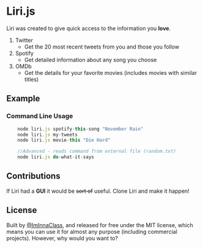 # Liri.js

Liri was created to give quick access to the information you **love**.

1. Twitter
    - Get the 20 most recent tweets from you and those you follow
2. Spotify
    - Get detailed information about any song you choose
3. OMDb
    - Get the details for your favorite movies (includes movies with similar titles)

## Example

### Command Line Usage

```javascript
    node liri.js spotify-this-song "November Rain"
    node liri.js my-tweets
    node liri.js movie-this "Die Hard"

    //Advanced - reads command from external file (random.txt)
    node liri.js do-what-it-says
```

## Contributions

If Liri had a **GUI** it would be ~~sort of~~ useful. Clone Liri and make it happen!

## License

Built by [@ImInnaClass](http://google.com), and released for free under the MIT license, which means you can use it for almost any purpose
(including commercial projects). However, why would you want to?
